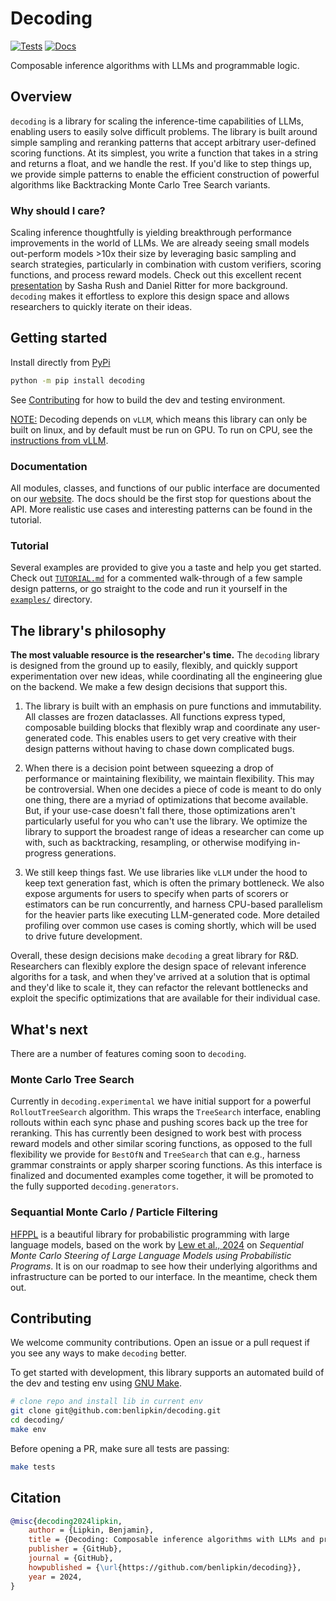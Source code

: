 # Decoding

[![Tests](https://github.com/benlipkin/decoding/actions/workflows/static.yml/badge.svg)](https://github.com/benlipkin/decoding/tree/main/tests)
[![Docs](https://github.com/benlipkin/decoding/actions/workflows/docs.yml/badge.svg)](https://benlipkin.github.io/decoding/decoding.html)

Composable inference algorithms with LLMs and programmable logic.

## Overview

`decoding` is a library for scaling the inference-time capabilities of LLMs, enabling users to easily solve difficult problems. The library is built around simple sampling and reranking patterns that accept arbitrary user-defined scoring functions. At its simplest, you write a function that takes in a string and returns a float, and we handle the rest. If you'd like to step things up, we provide simple patterns to enable the efficient construction of powerful algorithms like Backtracking Monte Carlo Tree Search variants.

### Why should I care?

Scaling inference thoughtfully is yielding breakthrough performance improvements in the world of LLMs. We are already seeing small models out-perform models >10x their size by leveraging basic sampling and search strategies, particularly in combination with custom verifiers, scoring functions, and process reward models. Check out this excellent recent [presentation](https://srush.github.io/awesome-o1/o1-tutorial.pdf) by Sasha Rush and Daniel Ritter for more background. `decoding` makes it effortless to explore this design space and allows researchers to quickly iterate on their ideas.

## Getting started

Install directly from [PyPi](https://pypi.org/project/decoding/)

```bash
python -m pip install decoding
```

See [Contributing](https://github.com/benlipkin/decoding#documentation) for how to build the dev and testing environment.

<u>NOTE:</u> Decoding depends on `vLLM`, which means this library can only be built on linux, and by default must be run on GPU. To run on CPU, see the [instructions from vLLM](https://docs.vllm.ai/en/latest/getting_started/cpu-installation.html).

### Documentation

All modules, classes, and functions of our public interface are documented on our [website](https://benlipkin.github.io/decoding/). The docs should be the first stop for questions about the API. More realistic use cases and interesting patterns can be found in the tutorial.

### Tutorial

Several examples are provided to give you a taste and help you get started. Check out [`TUTORIAL.md`](https://github.com/benlipkin/decoding/blob/main/TUTORIAL.md) for a commented walk-through of a few sample design patterns, or go straight to the code and run it yourself in the [`examples/`](https://github.com/benlipkin/decoding/tree/main/examples) directory.

## The library's philosophy

__The most valuable resource is the researcher's time.__ The `decoding` library is designed from the ground up to easily, flexibly, and quickly support experimentation over new ideas, while coordinating all the engineering glue on the backend. We make a few design decisions that support this.

1. The library is built with an emphasis on pure functions and immutability. All classes are frozen dataclasses. All functions express typed, composable building blocks that flexibly wrap and coordinate any user-generated code. This enables users to get very creative with their design patterns without having to chase down complicated bugs.

2. When there is a decision point between squeezing a drop of performance or maintaining flexibility, we maintain flexibility. This may be controversial. When one decides a piece of code is meant to do only one thing, there are a myriad of optimizations that become available. But, if your use-case doesn't fall there, those optimizations aren't particularly useful for you who can't use the library. We optimize the library to support the broadest range of ideas a researcher can come up with, such as backtracking, resampling, or otherwise modifying in-progress generations.

3. We still keep things fast. We use libraries like `vLLM` under the hood to keep text generation fast, which is often the primary bottleneck. We also expose arguments for users to specify when parts of scorers or estimators can be run concurrently, and harness CPU-based parallelism for the heavier parts like executing LLM-generated code. More detailed profiling over common use cases is coming shortly, which will be used to drive future development.

Overall, these design decisions make `decoding` a great library for R&D. Researchers can flexibly explore the design space of relevant inference algoriths for a task, and when they've arrived at a solution that is optimal and they'd like to scale it, they can refactor the relevant bottlenecks and exploit the specific optimizations that are available for their individual case.

## What's next

There are a number of features coming soon to `decoding`. 

### Monte Carlo Tree Search

Currently in `decoding.experimental` we have initial support for a powerful `RolloutTreeSearch` algorithm. This wraps the `TreeSearch` interface, enabling rollouts within each sync phase and pushing scores back up the tree for reranking. This has currently been designed to work best with process reward models and other similar scoring functions, as opposed to the full flexibility we provide for `BestOfN` and `TreeSearch` that can e.g., harness grammar constraints or apply sharper scoring functions. As this interface is finalized and documented examples come together, it will be promoted to the fully supported `decoding.generators`.

### Sequantial Monte Carlo / Particle Filtering

[HFPPL](https://github.com/probcomp/hfppl) is a beautiful library for probabilistic programming with large language models, based on the work by [Lew et al., 2024](https://arxiv.org/abs/2306.03081) on _Sequential Monte Carlo Steering of Large Language Models using Probabilistic Programs_. It is on our roadmap to see how their underlying algorithms and infrastructure can be ported to our interface. In the meantime, check them out.

## Contributing

We welcome community contributions. Open an issue or a pull request if you see any ways to make `decoding` better.

To get started with development, this library supports an automated build of the dev and testing env using [GNU Make](https://www.gnu.org/software/make/).

```bash
# clone repo and install lib in current env
git clone git@github.com:benlipkin/decoding.git
cd decoding/
make env
```

Before opening a PR, make sure all tests are passing:

```bash
make tests
```

## Citation

```bibtex
@misc{decoding2024lipkin,
    author = {Lipkin, Benjamin},
    title = {Decoding: Composable inference algorithms with LLMs and programmable logic.},
    publisher = {GitHub},
    journal = {GitHub},
    howpublished = {\url{https://github.com/benlipkin/decoding}},
    year = 2024,
}
```
